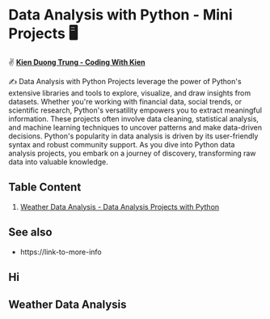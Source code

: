# Data Analysis with Python - Mini Projects 🖥 

✌️ **[Kien Duong Trung - Coding With Kien](https://duongtrungkien.tech/)**

✍️ Data Analysis with Python Projects leverage the power of Python's extensive libraries and tools to explore, visualize, and draw insights from datasets. Whether you're working with financial data, social trends, or scientific research, Python's versatility empowers you to extract meaningful information. These projects often involve data cleaning, statistical analysis, and machine learning techniques to uncover patterns and make data-driven decisions. Python's popularity in data analysis is driven by its user-friendly syntax and robust community support. As you dive into Python data analysis projects, you embark on a journey of discovery, transforming raw data into valuable knowledge.

## Table Content

1. [Weather Data Analysis - Data Analysis Projects with Python](#weather-data-analysis)

## See also

* https://link-to-more-info








## Hi
## Weather Data Analysis 